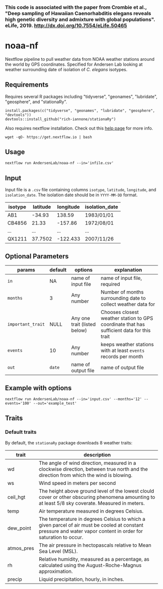 ### This code is associated with the paper from Crombie et al., "Deep sampling of Hawaiian Caenorhabditis elegans reveals high genetic diversity and admixture with global populations". eLife, 2019. http://dx.doi.org/10.7554/eLife.50465

# noaa-nf

Nextflow pipeline to pull weather data from NOAA weather stations around the world by GPS coordinates. Specified for Andersen Lab looking at weather surrounding date of isolation of *C. elegans* isotypes.

## Requirements
Requires several R packages including "tidyverse", "geonames", "lubridate", "geosphere", and "stationaRy".

```
install.packages(c("tidyverse", "geonames", "lubridate", "geosphere", "devtools"))
devtools::install_github("rich-iannone/stationaRy")
```

Also requires nextflow installation. Check out this [help page](https://www.nextflow.io/docs/latest/getstarted.html) for more info.
```
wget -qO- https://get.nextflow.io | bash
```

## Usage
```
nextflow run AndersenLab/noaa-nf --in='infile.csv'
```

## Input
Input file is a `.csv` file containing columns `isotype`, `latitude`, `longitude`, and `isolation_date`. The isolation date should be in `YYYY-MM-DD` format.

| isotype | latitude | longitude | isolation_date |
| --- | --- | --- | --- |
| AB1 | -34.93 | 138.59 | 1983/01/01 |
| CB4856 | 21.33 | -157.86 | 1972/08/01 |
| ... | ... | ... | ... |
| QX1211 | 37.7502 | -122.433 | 2007/11/26 |

## Optional Parameters
| params | default | options | explanation |
| --- | --- | --- | --- |
| `in` | NA | name of input file | name of input file, required |
| `months` | 3 | Any number | Number of months surrounding date to collect weather data for |
| `important_trait` | NULL | Any one trait (listed below) | Chooses closest weather station to GPS coordinate that has sufficient data for this trait |
| `events` | 10 | Any number | keeps weather stations with at least `events` records per month |
| `out` | `date` | name of output file | name of output file |

## Example with options
```
nextflow run AndersenLab/noaa-nf --in='input.csv' --months='12' --events='100' --out='example_test'
```


## Traits
### Default traits
By default, the `stationaRy` package downloads 8 weather traits:

| trait | description |
| --- | --- |
| wd | The angle of wind direction, measured in a clockwise direction, between true north and the direction from which the wind is blowing. |
| ws | Wind speed in meters per second |
| ceil_hgt | The height above ground level of the lowest clould cover or other obscuring phenomena amounting to at least 5/8 sky coverate. Measured in meters.  |
| temp | Air temperature measured in degrees Celsius. |
| dew_point | The temperature in degrees Celsius to which a given parcel of air must be cooled at constant pressure and water vapor content in order for saturation to occur. |
| atmos_pres | The air pressure in hectopascals relative to Mean Sea Level (MSL). |
| rh | Relative humidity, measured as a percentage, as calculated using the August-Roche-Magnus approximation. |
| precip | Liquid precipitation, hourly, in inches. |

